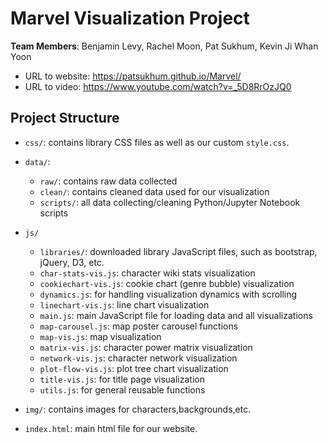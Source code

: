# Marvel Visualization Project

**Team Members**: Benjamin Levy, Rachel Moon, Pat Sukhum, Kevin Ji Whan Yoon

* URL to website: https://patsukhum.github.io/Marvel/
* URL to video: https://www.youtube.com/watch?v=_5D8RrOzJQ0

## Project Structure
- `css/`: contains library CSS files as well as our custom `style.css`.
- `data/`: 
  - `raw/`: contains raw data collected
  - `clean/`: contains cleaned data used for our visualization
  - `scripts/`: all data collecting/cleaning Python/Jupyter Notebook scripts
- `js/` 
  - `libraries/`: downloaded library JavaScript files, such as bootstrap, jQuery, D3, etc.
  - `char-stats-vis.js`: character wiki stats visualization
  - `cookiechart-vis.js`: cookie chart (genre bubble) visualization
  - `dynamics.js`: for handling visualization dynamics with scrolling
  - `linechart-vis.js`: line chart visualization
  - `main.js`: main JavaScript file for loading data and all visualizations
  - `map-carousel.js`: map poster carousel functions
  - `map-vis.js`: map visualization
  - `matrix-vis.js`: character power matrix visualization
  - `network-vis.js`: character network visualization
  - `plot-flow-vis.js`: plot tree chart visualization 
  - `title-vis.js`: for title page visualization
  - `utils.js`: for general reusable functions 

- `img/`: contains images for characters,backgrounds,etc. 
- `index.html`: main html file for our website.

  
